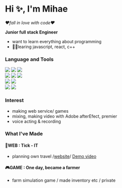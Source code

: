 # Hi ✨, I'm Mihae
*❤fall in love with code❤*  

**Junior full stack Engineer**
- want to learn everything about programming
- 🏃‍♀️learing javascript, react, c++

### Language and Tools
<img src="https://img.shields.io/badge/HTML-E34F26?style=flat-square&logo=HTML5&logoColor=white"> <img src="https://img.shields.io/badge/CSS-1572B6?style=flat-square&logo=CSS3&logoColor=white">
<img src="https://img.shields.io/badge/JavaScript-F7DF1E?style=flat-square&logo=javascript&logoColor=white">  
<img src="https://img.shields.io/badge/React-61DAFB?style=flat-square&logo=React&logoColor=white">
<img src="https://img.shields.io/badge/Spring Boot-6DB33F?style=flat-square&logo=Spring-Boot&logoColor=white">
<img src="https://img.shields.io/badge/MySQL-4479A1?style=flat-square&logo=MySQL&logoColor=white">  
<img src="https://img.shields.io/badge/Unity-000000?style=flat-square&logo=Unity&logoColor=white">
<img src="https://img.shields.io/badge/C Sharp-239120?style=flat-square&logo=C-Sharp&logoColor=white">  
<img src="https://img.shields.io/badge/C++-00599C?style=flat-square&logo=c%2B%2B&logoColor=white"> 
<img src="https://img.shields.io/badge/AWS-232F3E?style=flat-square&logo=Amazon-AWS&logoColor=white"> 
### Interest
- making web service/ games
- mixing, making video with Adobe afterEfect, premier
- voice acting & recording
### What I've Made
#### 🌻WEB : Tick - IT 
- planning own travel /[website](http://3.36.224.224:3030)/ [Demo video](https://www.youtube.com/watch?v=0f2Z-i2MtYM&t=39s)  
#### 🎮GAME : One day, became a farmer
- farm simulation game / made inventory etc / private



<!--
**smilehae/smilehae** is a ✨ _special_ ✨ repository because its `README.md` (this file) appears on your GitHub profile.

Here are some ideas to get you started:

- 🔭 I’m currently working on ...
- 🌱 I’m currently learning ...
- 👯 I’m looking to collaborate on ...
- 🤔 I’m looking for help with ...
- 💬 Ask me about ...
- 📫 How to reach me: ...
- 😄 Pronouns: ...
- ⚡ Fun fact: ...
-->
